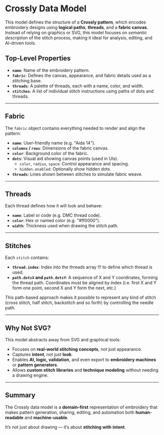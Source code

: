 # Crossly Data Model

This model defines the structure of a **Crossly pattern**, which encodes embroidery designs using **logical paths**, **threads**, and a **fabric canvas**. Instead of relying on graphics or SVG, this model focuses on *semantic description* of the stitch process, making it ideal for analysis, editing, and AI-driven tools.

## Top-Level Properties

- **`name`**: Name of the embroidery pattern.
- **`fabric`**: Defines the canvas, appearance, and fabric details used as a stitching base.
- **`threads`**: A palette of threads, each with a name, color, and width.
- **`stitches`**: A list of individual stitch instructions using paths of dots and threads.

---

## Fabric

The `fabric` object contains everything needed to render and align the pattern:

- **`name`**: User-friendly name (e.g. "Aida 14").
- **`columns` / `rows`**: Dimensions of the fabric canvas.
- **`color`**: Background color of the fabric.
- **`dots`**: Visual aid showing canvas points (used in UIs).
  - `color`, `radius`, `space`: Control appearance and spacing.
  - `hidden.enabled`: Optionally show hidden dots.
- **`threads`**: Lines shown between stitches to simulate fabric weave.

---

## Threads

Each thread defines how it will look and behave:

- **`name`**: Label or code (e.g. DMC thread code).
- **`color`**: Hex or named color (e.g. "#ff0000").
- **`width`**: Thickness used when drawing the stitch path.

---

## Stitches

Each `stitch` contains:

- **`thread.index`**: Index into the threads array !!! to define which thread is used.
- **`path.dotsX` and `path.dotsY`**: A sequence of X and Y coordinates, forming the thread path. Coordinates must be aligned by index (i.e. first X and Y form one point, second X and Y form the next, etc.)

This path-based approach makes it possible to represent any kind of stitch (cross stitch, half stitch, backstitch and so forth) by controlling the needle path.

---

## Why Not SVG?

This model abstracts away from SVG and graphical tools:

- Focuses on **real-world stitching concepts**, not just appearance.
- Captures **intent**, not just **look**.
- Enables **AI, logic, validation**, and even export to **embroidery machines** or **pattern generators**.
- Allows **custom stitch libraries** and **technique modeling** without needing a drawing engine.

---

## Summary

The Crossly data model is a **domain-first** representation of embroidery that makes pattern generation, sharing, editing, and automation both **human-readable** and **machine-usable**.

It’s not just about drawing — it’s about **stitching with intent**.
